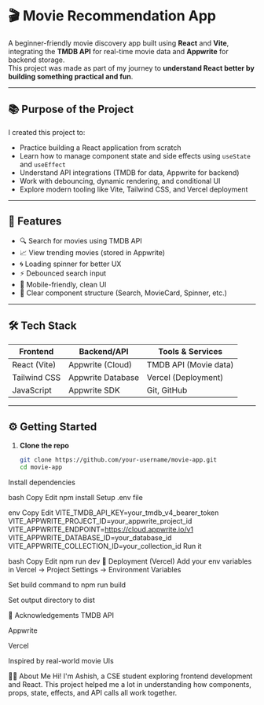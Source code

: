 # 🎬 Movie Recommendation App

A beginner-friendly movie discovery app built using **React** and **Vite**, integrating the **TMDB API** for real-time movie data and **Appwrite** for backend storage.  
This project was made as part of my journey to **understand React better by building something practical and fun**.

---

## 📚 Purpose of the Project

I created this project to:
- Practice building a React application from scratch
- Learn how to manage component state and side effects using `useState` and `useEffect`
- Understand API integrations (TMDB for data, Appwrite for backend)
- Work with debouncing, dynamic rendering, and conditional UI
- Explore modern tooling like Vite, Tailwind CSS, and Vercel deployment

---

## 🌟 Features

- 🔍 Search for movies using TMDB API  
- 📈 View trending movies (stored in Appwrite)  
- 🌀 Loading spinner for better UX  
- ⚡ Debounced search input  
- 📱 Mobile-friendly, clean UI  
- 🧠 Clear component structure (Search, MovieCard, Spinner, etc.)

---

## 🛠️ Tech Stack

| Frontend        | Backend/API        | Tools & Services       |
|-----------------|--------------------|-------------------------|
| React (Vite)    | Appwrite (Cloud)   | TMDB API (Movie data)   |
| Tailwind CSS    | Appwrite Database  | Vercel (Deployment)     |
| JavaScript      | Appwrite SDK       | Git, GitHub             |

---

## ⚙️ Getting Started

1. **Clone the repo**
   ```bash
   git clone https://github.com/your-username/movie-app.git
   cd movie-app
Install dependencies

bash
Copy
Edit
npm install
Setup .env file

env
Copy
Edit
VITE_TMDB_API_KEY=your_tmdb_v4_bearer_token
VITE_APPWRITE_PROJECT_ID=your_appwrite_project_id
VITE_APPWRITE_ENDPOINT=https://cloud.appwrite.io/v1
VITE_APPWRITE_DATABASE_ID=your_database_id
VITE_APPWRITE_COLLECTION_ID=your_collection_id
Run it

bash
Copy
Edit
npm run dev
🚀 Deployment (Vercel)
Add your env variables in Vercel → Project Settings → Environment Variables

Set build command to npm run build

Set output directory to dist

🙌 Acknowledgements
TMDB API

Appwrite

Vercel

Inspired by real-world movie UIs

👨‍💻 About Me
Hi! I'm Ashish, a CSE student exploring frontend development and React.
This project helped me a lot in understanding how components, props, state, effects, and API calls all work together.
